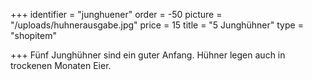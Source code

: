+++
identifier = "junghuener"
order = -50
picture = "/uploads/huhnerausgabe.jpg"
price = 15
title = "5 Junghühner"
type = "shopitem"

+++
Fünf Junghühner sind ein guter Anfang. Hühner legen auch in trockenen Monaten Eier.